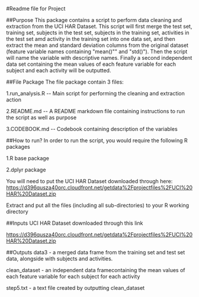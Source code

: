 #Readme file for Project

##Purpose
This package contains a script to perform data cleaning and extraction from the UCI HAR Dataset. This script will first merge the test set, training set, subjects in the test set, subjects in the training set, activities in the test set amd activity in the training set into one data set, and then extract the mean and standard deviation columns from the original dataset (feature variable names containing "mean()"" and "std()"). Then the script will name the variable with descriptive names. Finally a second independent data set containing the mean values of each feature variable for each subject and each activity will be outputted. 

##File Package
The file package contain 3 files:

1.run_analysis.R -- Main script for performing the cleaning and extraction action

2.README.md -- A README markdown file containing instructions to run the script as well as purpose

3.CODEBOOK.md -- Codebook containing description of the variables

##How to run?
In order to run the script, you would require the following R packages

1.R base package

2.dplyr package

You will need to put the UCI HAR Dataset downloaded through here: 
https://d396qusza40orc.cloudfront.net/getdata%2Fprojectfiles%2FUCI%20HAR%20Dataset.zip

Extract and put all the files (including all sub-directories) to your R working directory

##Inputs
UCI HAR Dataset downloaded through this link

https://d396qusza40orc.cloudfront.net/getdata%2Fprojectfiles%2FUCI%20HAR%20Dataset.zip

##Outputs
data3 - a merged data frame from the training set and test set data, alongside with subjects and activities.

clean_dataset - an independent data framecontaining the mean values of each feature variable for each subject for each activity 

step5.txt - a text file created by outputting clean_dataset 